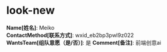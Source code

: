 # look-new

**Name[姓名]**: Meiko  
**ContactMethod[联系方式]**: wxid_eb2bp3pwl9z022  
**WantsTeam[组队意愿（是/否）]**: 是
**Comment[备注]**: 前端创意ai  
